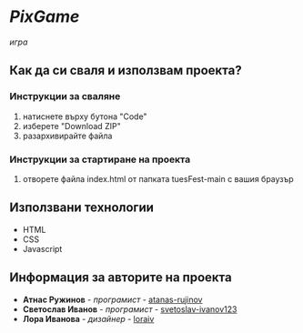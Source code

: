 # *PixGame*

*игра*

## Как да си сваля и използвам проекта?

### Инструкции за сваляне

1) натиснете върху бутона "Code"
2) изберете "Download ZIP"
3) разархивирайте файла

### Инструкции за стартиране на проекта

1) отворете файла index.html от папката tuesFest-main с вашия браузър

## Използвани технологии

* HTML
* CSS
* Javascript

## Информация за авторите на проекта

* **Атнас Ружинов** - *програмист* - [atanas-rujinov](github.com/atanas-rujinov)
* **Светослав Иванов** - *програмист* - [svetoslav-ivanov123](github.com/svetoslav-ivanov123)
* **Лора Иванова** - *дизайнер* - [loraiv](github.com/loraiv)
